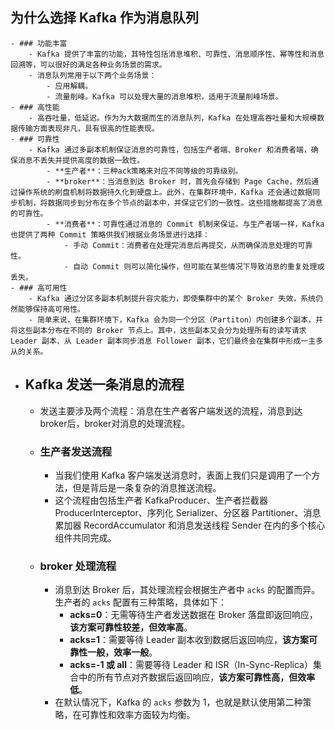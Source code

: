 ## 为什么选择 Kafka 作为消息队列
	- ### 功能丰富
		- Kafka 提供了丰富的功能，其特性包括消息堆积、可靠性、消息顺序性、幂等性和消息回溯等，可以很好的满足各种业务场景的需求。
		- 消息队列常用于以下两个业务场景：
			- 应用解耦。
			- 流量削峰。Kafka 可以处理大量的消息堆积，适用于流量削峰场景。
	- ### 高性能
		- 高吞吐量，低延迟。作为为大数据而生的消息队列，Kafka 在处理高吞吐量和大规模数据传输方面表现非凡，具有很高的性能表现。
	- ### 可靠性
		- Kafka 通过多副本机制保证消息的可靠性，包括生产者端、Broker 和消费者端，确保消息不丢失并提供高度的数据一致性。
			- **生产者**：三种ack策略来对应不同等级的可靠级别。
			- **broker**：当消息到达 Broker 时，首先会存储到 Page Cache，然后通过操作系统的刷盘机制将数据持久化到硬盘上。此外，在集群环境中，Kafka 还会通过数据同步机制，将数据同步到分布在多个节点的副本中，并保证它们的一致性。这些措施都提高了消息的可靠性。
			- **消费者**：可靠性通过消息的 Commit 机制来保证。与生产者端一样，Kafka 也提供了两种 Commit 策略供我们根据业务场景进行选择：
				- 手动 Commit：消费者在处理完消息后再提交，从而确保消息处理的可靠性。
				- 自动 Commit 则可以简化操作，但可能在某些情况下导致消息的重复处理或丢失。
	- ### 高可用性
		- Kafka 通过分区多副本机制提升容灾能力，即使集群中的某个 Broker 失效，系统仍然能够保持高可用性。
		- 简单来说，在集群环境下，Kafka 会为同一个分区（Partiton）内创建多个副本，并将这些副本分布在不同的 Broker 节点上。其中，这些副本又会分为处理所有的读写请求 Leader 副本、从 Leader 副本同步消息 Follower 副本，它们最终会在集群中形成一主多从的关系。
- ## Kafka 发送一条消息的流程
	- 发送主要涉及两个流程：消息在生产者客户端发送的流程，消息到达 broker后，broker对消息的处理流程。
	- ### 生产者发送流程
		- 当我们使用 Kafka 客户端发送消息时，表面上我们只是调用了一个方法，但是背后是一条复杂的消息推送流程。
		- 这个流程由包括生产者 KafkaProducer、生产者拦截器 ProducerInterceptor、序列化 Serializer、分区器 Partitioner、消息累加器 RecordAccumulator 和消息发送线程 Sender 在内的多个核心组件共同完成。
	- ### broker 处理流程
		- 消息到达 Broker 后，其处理流程会根据生产者中 `acks` 的配置而异。生产者的 `acks` 配置有三种策略，具体如下：
			- **acks=0**：无需等待生产者发送数据在 Broker 落盘即返回响应，**该方案可靠性较差，但效率高**。
			- **acks=1**：需要等待 Leader 副本收到数据后返回响应，**该方案可靠性一般，效率一般**。
			- **acks=-1 或 all**：需要等待 Leader 和 ISR（In-Sync-Replica）集合中的所有节点对齐数据后返回响应，**该方案可靠性高，但效率低**。
		- 在默认情况下，Kafka 的 `acks` 参数为 1，也就是默认使用第二种策略，在可靠性和效率方面较为均衡。